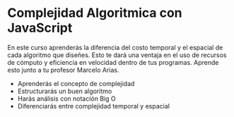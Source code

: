 # Complejidad Algoritmica con JavaScript

En este curso aprenderás la diferencia del costo temporal y el espacial de cada algoritmo que diseñes. Esto te dará una ventaja en el uso de recursos de cómputo y eficiencia en velocidad dentro de tus programas. Aprende esto junto a tu profesor Marcelo Arias.

- Aprenderás el concepto de complejidad
- Estructurarás un buen algoritmo
- Harás análisis con notación Big O
- Diferenciarás entre complejidad temporal y espacial
